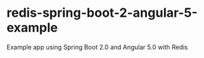 # redis-spring-boot-2-angular-5-example
Example app using Spring Boot 2.0 and Angular 5.0 with Redis
